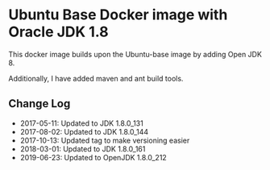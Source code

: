 # Ubuntu Base Docker image with Oracle JDK 1.8

This docker image builds upon the Ubuntu-base image by adding Open JDK 8.

Additionally, I have added maven and ant build tools.

## Change Log

- 2017-05-11: Updated to JDK 1.8.0_131
- 2017-08-02: Updated to JDK 1.8.0_144
- 2017-10-13: Updated tag to make versioning easier
- 2018-03-01: Updated to JDK 1.8.0_161
- 2019-06-23: Updated to OpenJDK 1.8.0_212
